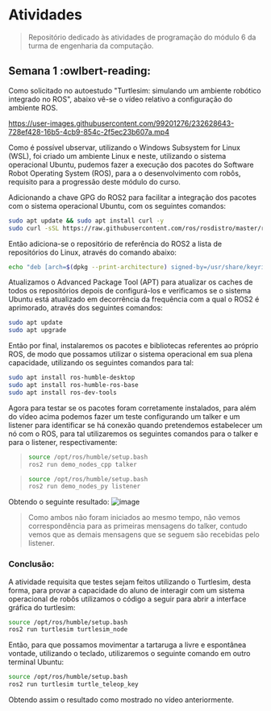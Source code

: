 # Atividades
> Repositório dedicado às atividades de programação do módulo 6 da turma de engenharia da computação.

## Semana 1 :owlbert-reading:
Como solicitado no autoestudo "Turtlesim: simulando um ambiente robótico integrado no ROS", abaixo vê-se o vídeo relativo a configuração do ambiente ROS. 

https://user-images.githubusercontent.com/99201276/232628643-728ef428-16b5-4cb9-854c-2f5ec23b607a.mp4

Como é possível ubservar, utilizando o Windows Subsystem for Linux (WSL), foi criado um ambiente Linux e neste, utilizando o sistema operacional Ubuntu, pudemos fazer a execução dos pacotes do Software Robot Operating System (ROS), para a o desenvolvimento com robôs, requisito para a progressão deste módulo do curso. 

Adicionando a chave GPG do ROS2 para facilitar a integração dos pacotes com o sistema operacional Ubuntu, com os seguintes comandos:
```bash Bash
sudo apt update && sudo apt install curl -y
sudo curl -sSL https://raw.githubusercontent.com/ros/rosdistro/master/ros.key -o /usr/share/keyrings/ros-archive-keyring.gpg
``` 

Então adiciona-se o repositório de referência do ROS2 a lista de repositórios do Linux, através do comando abaixo: 
```bash 
echo "deb [arch=$(dpkg --print-architecture) signed-by=/usr/share/keyrings/ros-archive-keyring.gpg] http://packages.ros.org/ros2/ubuntu $(. /etc/os-release && echo $UBUNTU_CODENAME) main" | sudo tee /etc/apt/sources.list.d/ros2.list > /dev/null
``` 

Atualizamos o Advanced Package Tool (APT) para atualizar os caches de todos os repositórios depois de configurá-los e verificamos se o sistema Ubuntu está atualizado em decorrência da frequência com a qual o ROS2 é aprimorado, através dos seguintes comandos: 
```bash 
sudo apt update
sudo apt upgrade
``` 

Então por final, instalaremos os pacotes e bibliotecas referentes ao próprio ROS, de modo que possamos utilizar o sistema operacional em sua plena capacidade, utilizando os seguintes comandos para tal: 
```bash 
sudo apt install ros-humble-desktop
sudo apt install ros-humble-ros-base
sudo apt install ros-dev-tools
``` 

Agora para testar se os pacotes foram corretamente instalados, para além do vídeo acima podemos fazer um teste configurando um talker e um listener para identificar se há conexão quando pretendemos estabelecer um nó com o ROS, para tal utilizaremos os seguintes comandos para o talker e para o listener, respectivamente: 
>```bash 
>source /opt/ros/humble/setup.bash
>ros2 run demo_nodes_cpp talker
>``` 

>```bash 
>source /opt/ros/humble/setup.bash
>ros2 run demo_nodes_py listener
>``` 

Obtendo o seguinte resultado: 
![image](https://user-images.githubusercontent.com/99201276/232633815-8788e458-f2e9-4f5b-8485-d37225c034e4.png)
> Como ambos não foram iniciados ao mesmo tempo, não vemos correspondência para as primeiras mensagens do talker, contudo vemos que as demais mensagens que se seguem são recebidas pelo listener.

### Conclusão: 
A atividade requisita que testes sejam feitos utilizando o Turtlesim, desta forma, para provar a capacidade do aluno de interagir com um sistema operacional de robôs utilizamos o código a seguir para abrir a interface gráfica do turtlesim:
```bash 
source /opt/ros/humble/setup.bash
ros2 run turtlesim turtlesim_node
``` 

Então, para que possamos movimentar a tartaruga a livre e espontânea vontade, utilizando o teclado, utilizaremos o seguinte comando em outro terminal Ubuntu: 
```bash 
source /opt/ros/humble/setup.bash
ros2 run turtlesim turtle_teleop_key
``` 
Obtendo assim o resultado como mostrado no vídeo anteriormente.
